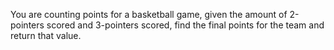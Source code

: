 You are counting points for a basketball game, given the amount of 2-pointers scored and 3-pointers scored, find the final points for the team and return that value.
